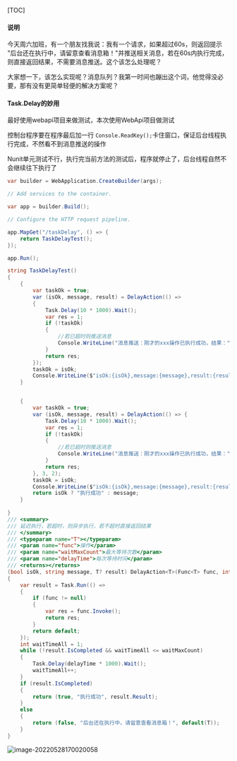 [TOC]

#### 说明

今天周六加班，有一个朋友找我说：我有一个请求，如果超过60s，则返回提示 "后台还在执行中，请留意查看消息箱！"并推送相关消息，若在60s内执行完成，则直接返回结果，不需要消息推送。这个该怎么处理呢？

大家想一下，该怎么实现呢？消息队列？我第一时间也蹦出这个词，他觉得没必要，那有没有更简单轻便的解决方案呢？

#### Task.Delay的妙用

最好使用webapi项目来做测试，本次使用WebApi项目做测试

控制台程序要在程序最后加一行 `Console.ReadKey();`卡住窗口，保证后台线程执行完成，不然看不到消息推送的操作

Nunit单元测试不行，执行完当前方法的测试后，程序就停止了，后台线程自然不会继续往下执行了

```csharp
var builder = WebApplication.CreateBuilder(args);

// Add services to the container.

var app = builder.Build();

// Configure the HTTP request pipeline.

app.MapGet("/taskDelay", () => {
    return TaskDelayTest();
});

app.Run();

string TaskDelayTest()
{
    {
        var taskOk = true;
        var (isOk, message, result) = DelayAction(() =>
        {
            Task.Delay(10 * 1000).Wait();
            var res = 1;
            if (!taskOk)
            {
                //若已超时则推送消息
                Console.WriteLine("消息推送：刚才的xxx操作已执行成功，结果：" + res);
            }
            return res;
        });
        taskOk = isOk;
        Console.WriteLine($"isOk:{isOk},message:{message},result:{result}");    // 输出：1
    }


    {
        var taskOk = true;
        var (isOk, message, result) = DelayAction(() => {
            Task.Delay(10 * 1000).Wait();
            var res = 1;
            if (!taskOk)
            {
                //若已超时则推送消息
                Console.WriteLine("消息推送：刚才的xxx操作已执行成功，结果：" + res);      // 输出：4
            }
            return res;
        }, 3, 2);
        taskOk = isOk;
        Console.WriteLine($"isOk:{isOk},message:{message},result:{result}");    // 输出：2
        return isOk ? "执行成功" : message;                                      // 返回前端：3
    }
    
}
/// <summary>
/// 延迟执行，若超时，则异步执行，若不超时直接返回结果
/// </summary>
/// <typeparam name="T"></typeparam>
/// <param name="func">操作</param>
/// <param name="waitMaxCount">最大等待次数</param>
/// <param name="delayTime">每次等待时间</param>
/// <returns></returns>
(bool isOk, string message, T? result) DelayAction<T>(Func<T> func, int waitMaxCount = 10, int delayTime = 6)
{
    var result = Task.Run(() =>
    {
        if (func != null)
        {
            var res = func.Invoke();
            return res;
        }
        return default;
    });
    int waitTimeAll = 1;
    while (!result.IsCompleted && waitTimeAll <= waitMaxCount)
    {
        Task.Delay(delayTime * 1000).Wait();
        waitTimeAll++;
    }
    if (result.IsCompleted)
    {
        return (true, "执行成功", result.Result);
    }
    else
    {
        return (false, "后台还在执行中，请留意查看消息箱！", default(T));
    }
}

```

![image-20220528170020058](https://s2.loli.net/2022/05/28/6PTAeLwSqdRc4ib.png)